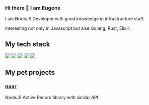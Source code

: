 ### Hi there 👋 I am Eugene

I am NodeJS Developer with good knowledge in infrastructure stuff.

Interesting not only in Javascript but alse Golang, Rust, Elixir.

## My tech stack

![](https://img.shields.io/badge/Docker-316192?style=for-the-badge&logo=docker&logoColor=white)
![](https://img.shields.io/badge/PostgreSQL-316192?style=for-the-badge&logo=postgresql&logoColor=white)
![](https://img.shields.io/badge/JavaScript-F7DF1E?style=for-the-badge&logo=javascript&logoColor=black)
![](https://img.shields.io/badge/Elixir-4B275F?style=for-the-badge&logo=elixir&logoColor=white)
![](https://img.shields.io/badge/Phoenix-ED8B00?style=for-the-badge&logo=phoenix&logoColor=white)

## My pet projects

### [noar](https://github.com/jougene/noar)

NodeJS Active Record library with similar API
